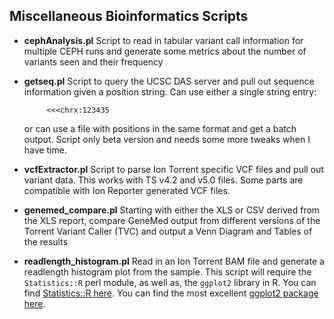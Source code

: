 Miscellaneous Bioinformatics Scripts
--
* <b>cephAnalysis.pl</b>
  Script to read in tabular variant call information for multiple CEPH runs and generate some metrics about the number of variants seen
  and their frequency

* <b>getseq.pl</b>
  Script to query the UCSC DAS server and pull out sequence information given a position string.  Can use either
  a single string entry:

           <<<chrx:123435
  
  or can use a file with positions in the same format and get a batch output.  Script only beta version and needs 
  some more tweaks when I have time.

* <b>vcfExtractor.pl</b>
  Script to parse Ion Torrent specific VCF files and pull out variant data.  This works with TS v4.2 and v5.0
  files.  Some parts are compatible with Ion Reporter generated VCF files.

* <b>genemed_compare.pl</b>
  Starting with either the XLS or CSV derived from the XLS report, compare GeneMed output from different versions
  of the Torrent Variant Caller (TVC) and output a Venn Diagram and Tables of the results

* <b>readlength_histogram.pl</b>
  Read in an Ion Torrent BAM file and generate a readlength histogram plot from the sample.  This script will require
  the `Statistics::R` perl module, as well as, the `ggplot2` library in R.  You can find [Statistics::R here](http://search.cpan.org/~fangly/Statistics-R/lib/Statistics/R.pm).
  You can find the  most excellent [ggplot2 package here](http://ggplot2.org).
